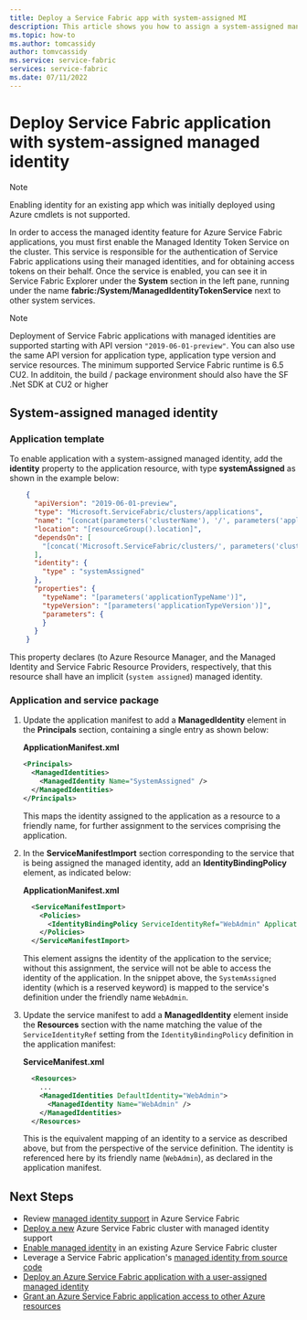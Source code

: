 ```yaml
---
title: Deploy a Service Fabric app with system-assigned MI
description: This article shows you how to assign a system-assigned managed identity to an Azure Service Fabric application
ms.topic: how-to
ms.author: tomcassidy
author: tomvcassidy
ms.service: service-fabric
services: service-fabric
ms.date: 07/11/2022
---
```


# Deploy Service Fabric application with system-assigned managed identity

> [!NOTE] 
> Enabling identity for an existing app which was initially deployed using Azure cmdlets is not supported.

In order to access the managed identity feature for Azure Service Fabric applications, you must first enable the Managed Identity Token Service on the cluster. This service is responsible for the authentication of Service Fabric applications using their managed identities, and for obtaining access tokens on their behalf. Once the service is enabled, you can see it in Service Fabric Explorer under the **System** section in the left pane, running under the name **fabric:/System/ManagedIdentityTokenService** next to other system services.

> [!NOTE] 
> Deployment of Service Fabric applications with managed identities are supported starting with API version `"2019-06-01-preview"`. You can also use the same API version for application type, application type version and service resources. The minimum supported Service Fabric runtime is 6.5 CU2. In additoin, the build / package environment should also have the SF .Net SDK at CU2 or higher

## System-assigned managed identity

### Application template

To enable application with a system-assigned managed identity, add the **identity** property to the application resource, with type **systemAssigned** as shown in the example below:

```json
    {
      "apiVersion": "2019-06-01-preview",
      "type": "Microsoft.ServiceFabric/clusters/applications",
      "name": "[concat(parameters('clusterName'), '/', parameters('applicationName'))]",
      "location": "[resourceGroup().location]",
      "dependsOn": [
        "[concat('Microsoft.ServiceFabric/clusters/', parameters('clusterName'), '/applicationTypes/', parameters('applicationTypeName'), '/versions/', parameters('applicationTypeVersion'))]"
      ],
      "identity": {
        "type" : "systemAssigned"
      },
      "properties": {
        "typeName": "[parameters('applicationTypeName')]",
        "typeVersion": "[parameters('applicationTypeVersion')]",
        "parameters": {
        }
      }
    }
```
This property declares (to Azure Resource Manager, and the Managed Identity and Service Fabric Resource Providers, respectively, that this resource shall have an implicit (`system assigned`) managed identity.

### Application and service package

1. Update the application manifest to add a **ManagedIdentity** element in the **Principals** section, containing a single entry as shown below:

    **ApplicationManifest.xml**

    ```xml
    <Principals>
      <ManagedIdentities>
        <ManagedIdentity Name="SystemAssigned" />
      </ManagedIdentities>
    </Principals>
    ```
    This maps the identity assigned to the application as a resource to a friendly name, for further assignment to the services comprising the application. 

2. In the **ServiceManifestImport** section corresponding to the service that is being assigned the managed identity, add an **IdentityBindingPolicy** element, as indicated below:

    **ApplicationManifest.xml**

      ```xml
        <ServiceManifestImport>
          <Policies>
            <IdentityBindingPolicy ServiceIdentityRef="WebAdmin" ApplicationIdentityRef="SystemAssigned" />
          </Policies>
        </ServiceManifestImport>
      ```

    This element assigns the identity of the application to the service; without this assignment, the service will not be able to access the identity of the application. In the snippet above, the `SystemAssigned` identity (which is a reserved keyword) is mapped to the service's definition under the friendly name `WebAdmin`.

3. Update the service manifest to add a **ManagedIdentity** element inside the **Resources** section with the name matching the value of the `ServiceIdentityRef` setting from the `IdentityBindingPolicy` definition in the application manifest:

    **ServiceManifest.xml**

    ```xml
      <Resources>
        ...
        <ManagedIdentities DefaultIdentity="WebAdmin">
          <ManagedIdentity Name="WebAdmin" />
        </ManagedIdentities>
      </Resources>
    ```
    This is the equivalent mapping of an identity to a service as described above, but from the perspective of the service definition. The identity is referenced here by its friendly name (`WebAdmin`), as declared in the application manifest.

## Next Steps
* Review [managed identity support](./concepts-managed-identity.md) in Azure Service Fabric
* [Deploy a new](./configure-new-azure-service-fabric-enable-managed-identity.md) Azure Service Fabric cluster with managed identity support 
* [Enable managed identity](./configure-existing-cluster-enable-managed-identity-token-service.md) in an existing Azure Service Fabric cluster
* Leverage a Service Fabric application's [managed identity from source code](./how-to-managed-identity-service-fabric-app-code.md)
* [Deploy an Azure Service Fabric application with a user-assigned managed identity](./how-to-deploy-service-fabric-application-user-assigned-managed-identity.md)
* [Grant an Azure Service Fabric application access to other Azure resources](./how-to-grant-access-other-resources.md)
